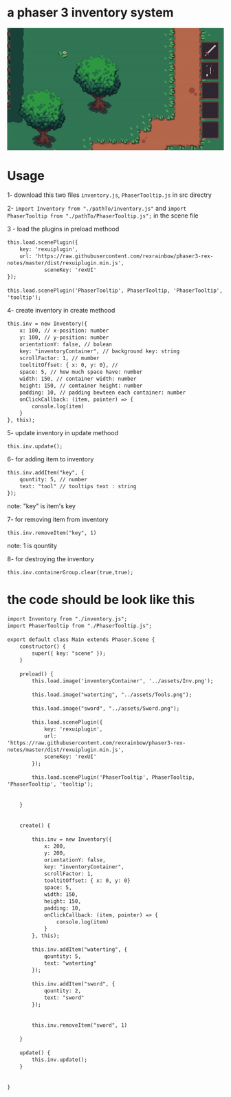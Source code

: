 # a phaser 3 inventory system

![sample](https://github.com/muhamadDev/Phaser-3-inventory-/blob/main/sample.gif)

# Usage

1- download this two files `inventory.js`, `PhaserTooltip.js` in src directry

2- `import Inventory from "./pathTo/inventory.js"` and  `import PhaserTooltip from "./pathTo/PhaserTooltip.js";` in the scene file

3 - load the plugins in preload methood
 
```
this.load.scenePlugin({
    key: 'rexuiplugin',
    url: 'https://raw.githubusercontent.com/rexrainbow/phaser3-rex-notes/master/dist/rexuiplugin.min.js',
            sceneKey: 'rexUI'
});
        
this.load.scenePlugin('PhaserTooltip', PhaserTooltip, 'PhaserTooltip', 'tooltip');
```

4- create inventory in create methood
```
this.inv = new Inventory({
    x: 100, // x-position: number
    y: 100, // y-position: number
    orientationY: false, // bolean
    key: "inventoryContainer", // background key: string
    scrollFactor: 1, // mumber 
    tooltitOffset: { x: 0, y: 0}, // 
    space: 5, // how much space have: number
    width: 150, // container width: number
    height: 150, // comtainer height: number
    padding: 10, // padding bewteen each container: number
    onClickCallback: (item, pointer) => {
        console.log(item)
    }
}, this);
```
5- update inventory in update methood
```
this.inv.update();
```


6- for adding item to inventory 

```
this.inv.addItem("key", {
    qountity: 5, // number
    text: "tool" // tooltips text : string
});
```
note: "key" is item's key

7- for removing item from inventory 
```
this.inv.removeItem("key", 1)
```
note: 1 is qountity

8- for destroying the inventory
```
this.inv.containerGroup.clear(true,true);
```

# the code should be look like this
```
import Inventory from "./inventory.js";
import PhaserTooltip from "./PhaserTooltip.js";

export default class Main extends Phaser.Scene {
    constructor() {
        super({ key: "scene" });
    }
    
    preload() {
        this.load.image('inventoryContainer', '../assets/Inv.png');
        
        this.load.image("waterting", "../assets/Tools.png");
        
        this.load.image("sword", "../assets/Sword.png");
        
        this.load.scenePlugin({
            key: 'rexuiplugin',
            url: 'https://raw.githubusercontent.com/rexrainbow/phaser3-rex-notes/master/dist/rexuiplugin.min.js',
            sceneKey: 'rexUI'
        });
        
        this.load.scenePlugin('PhaserTooltip', PhaserTooltip, 'PhaserTooltip', 'tooltip');
        
        
    }
    

    create() {
        
        this.inv = new Inventory({
            x: 200,
            y: 200,
            orientationY: false,
            key: "inventoryContainer",
            scrollFactor: 1,
            tooltitOffset: { x: 0, y: 0} 
            space: 5,
            width: 150,
            height: 150,
            padding: 10,
            onClickCallback: (item, pointer) => {
                console.log(item)
            }
        }, this);
        
        this.inv.addItem("waterting", {
            qountity: 5,
            text: "waterting"
        });
        
        this.inv.addItem("sword", {
            qountity: 2,
            text: "sword"
        });
        
        
        this.inv.removeItem("sword", 1)
        
    }
    
    update() {
        this.inv.update();
    }
    
  
}



```
